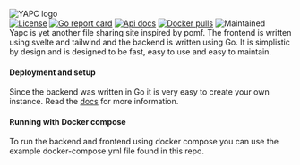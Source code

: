 ![YAPC logo](https://pomf.080609.xyz/img/logo-dark.svg)<br>
[![License](https://img.shields.io/github/license/hexahigh/yapc)](https://github.com/hexahigh/yapc/blob/main/LICENSE)
[![Go report card](https://goreportcard.com/badge/github.com/hexahigh/yapc/backend)](https://goreportcard.com/report/github.com/hexahigh/yapc/backend)
[![Api docs](https://img.shields.io/badge/Api_docs-gray?style=flat&logo=swagger)](https://pomf-api.080609.xyz/)
[![Docker pulls](https://img.shields.io/docker/pulls/hexahigh/yapc)](https://hub.docker.com/r/hexahigh/yapc/)
![Maintained](https://img.shields.io/badge/status-maintained-green.svg)<br>
Yapc is yet another file sharing site inspired by pomf.
The frontend is written using svelte and tailwind and the backend is written using Go.
It is simplistic by design and is designed to be fast, easy to use and easy to maintain.

#### Deployment and setup

Since the backend was written in Go it is very easy to create your own instance.
Read the [docs](https://github.com/hexahigh/yapc/blob/main/docs/installation.md) for more information.

#### Running with Docker compose

To run the backend and frontend using docker compose you can use the example docker-compose.yml file found in this repo.